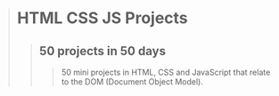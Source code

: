 ># HTML CSS JS Projects
>>## 50 projects in 50 days
>>>50 mini projects in HTML, CSS and JavaScript that relate to the DOM (Document Object Model).



